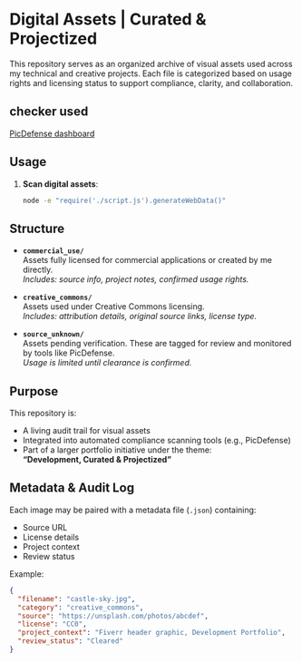 # Digital Assets | Curated & Projectized

This repository serves as an organized archive of visual assets used across my technical and creative projects. Each file is categorized based on usage rights and licensing status to support compliance, clarity, and collaboration.

## checker used

[PicDefense dashboard](https://app.picdefense.io/dashboard)

## Usage

1. **Scan digital assets**:

   ```bash
   node -e "require('./script.js').generateWebData()"
   ```

## Structure

- **`commercial_use/`**  
  Assets fully licensed for commercial applications or created by me directly.  
  _Includes: source info, project notes, confirmed usage rights._

- **`creative_commons/`**  
  Assets used under Creative Commons licensing.  
  _Includes: attribution details, original source links, license type._

- **`source_unknown/`**  
  Assets pending verification. These are tagged for review and monitored by tools like PicDefense.  
  _Usage is limited until clearance is confirmed._

## Purpose

This repository is:

- A living audit trail for visual assets
- Integrated into automated compliance scanning tools (e.g., PicDefense)
- Part of a larger portfolio initiative under the theme:  
  **“Development, Curated & Projectized”**

## Metadata & Audit Log

Each image may be paired with a metadata file (`.json`) containing:

- Source URL
- License details
- Project context
- Review status

Example:

```json
{
  "filename": "castle-sky.jpg",
  "category": "creative_commons",
  "source": "https://unsplash.com/photos/abcdef",
  "license": "CC0",
  "project_context": "Fiverr header graphic, Development Portfolio",
  "review_status": "Cleared"
}
```
